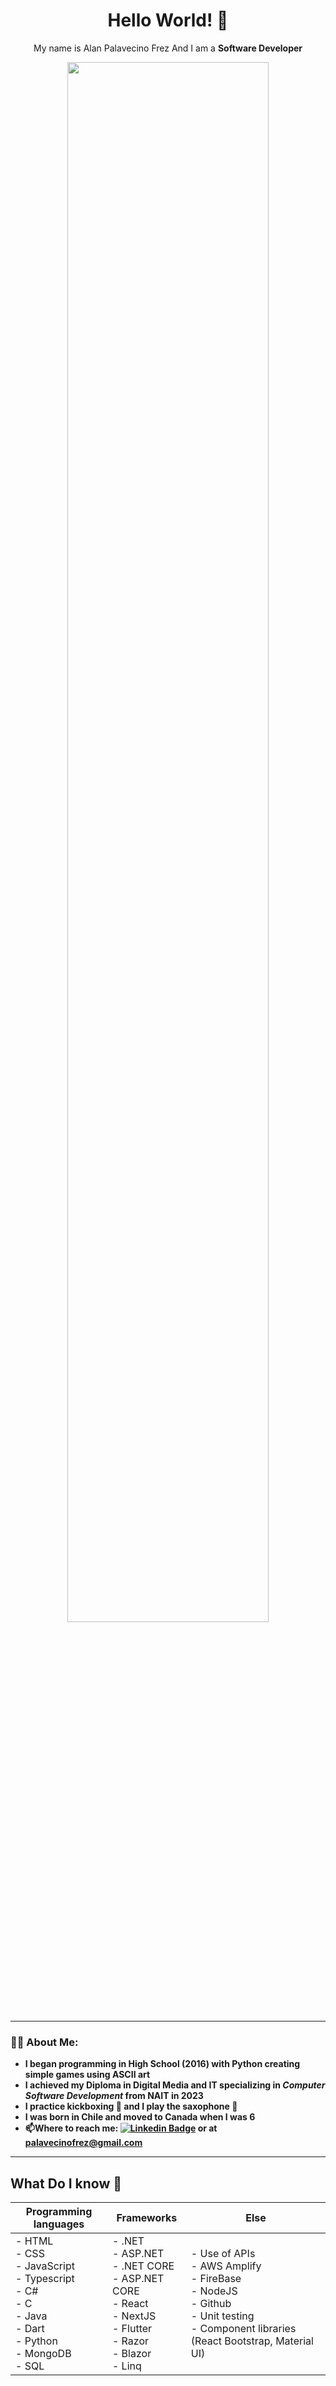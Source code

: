 <!--
**apalavecinofrez/apalavecinofrez** is a ✨ _special_ ✨ repository because its `README.md` (this file) appears on your GitHub profile.

Here are some ideas to get you started:

- 🔭 I’m currently working on ...
- 🌱 I’m currently learning ...
- 👯 I’m looking to collaborate on ...
- 🤔 I’m looking for help with ...
- 💬 Ask me about ...
- 📫 How to reach me: ...
- 😄 Pronouns: ...
- ⚡ Fun fact: ...
-->


<div id="header" align="center">
  <h1>Hello World!  👋 </h1>
  <p>My name is Alan Palavecino Frez And I am a <b>Software Developer<b><p>
  <img src="https://media.giphy.com/media/v1.Y2lkPTc5MGI3NjExZjExNmUwN2U1NDBhOTM4NzM4YzQ0YjU0NTQxYTY4MmM5YTkwMjczMCZjdD1n/sk6yL9EGVeAcE/giphy.gif" width="80%"/>
</div>


---
### 👨‍💻 About Me:
- I began programming in High School (2016) with Python creating simple games using ASCII art
- I achieved my Diploma in Digital Media and IT specializing in _**Computer Software Development**_ from **NAIT** in 2023
- I practice kickboxing 🥊 and I play the saxophone 🎷
- I was born in Chile and moved to Canada when I was 6
- :mailbox:Where to reach me: [![Linkedin Badge](https://img.shields.io/badge/-alanpalafrez-blue?style=flat&logo=Linkedin&logoColor=white)](https://www.linkedin.com/in/alanpalafrez/) or at palavecinofrez@gmail.com

---
## What Do I know 🧠
| Programming languages                                                                                                | Frameworks                                                                                                                | Else                                                                                                                                           |
|----------------------------------------------------------------------------------------------------------------------|---------------------------------------------------------------------------------------------------------------------------|------------------------------------------------------------------------------------------------------------------------------------------------|
| - HTML<br>- CSS<br>- JavaScript<br>- Typescript<br>- C#<br>- C<br>- Java<br>- Dart<br>- Python<br>- MongoDB<br>- SQL | - .NET<br>- ASP.NET<br>- .NET CORE<br>- ASP.NET CORE<br>- React<br>- NextJS<br>- Flutter<br>- Razor<br>- Blazor<br>- Linq | - Use of APIs<br>- AWS Amplify<br>- FireBase<br>- NodeJS<br>- Github<br>- Unit testing<br>- Component libraries (React Bootstrap, Material UI) |
